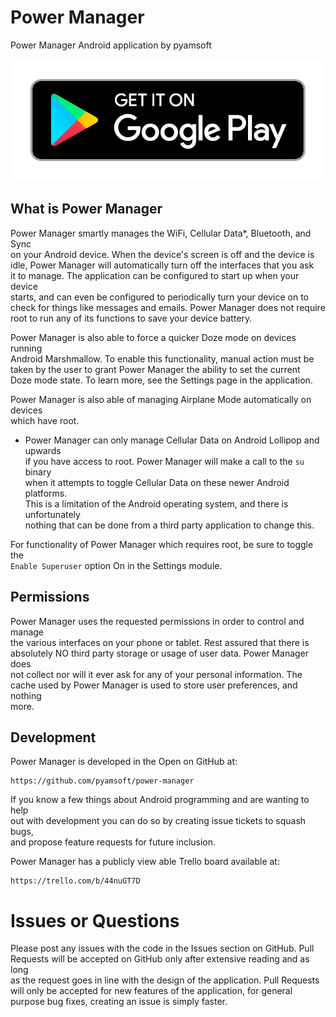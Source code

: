 # Power Manager

Power Manager Android application by pyamsoft

[![Get it on Google Play](art/google-play-badge.png)][1]

## What is Power Manager

Power Manager smartly manages the WiFi, Cellular Data*, Bluetooth, and Sync  
on your Android device. When the device's screen is off and the device is  
idle, Power Manager will automatically turn off the interfaces that you ask  
it to manage. The application can be configured to start up when your device  
starts, and can even be configured to periodically turn your device on to  
check for things like messages and emails. Power Manager does not require  
root to run any of its functions to save your device battery.

Power Manager is also able to force a quicker Doze mode on devices running  
Android Marshmallow. To enable this functionality, manual action must be  
taken by the user to grant Power Manager the ability to set the current  
Doze mode state. To learn more, see the Settings page in the application. 

Power Manager is also able of managing Airplane Mode automatically on devices  
which have root.

* Power Manager can only manage Cellular Data on Android Lollipop and upwards  
if you have access to root. Power Manager will make a call to the `su` binary  
when it attempts to toggle Cellular Data on these newer Android platforms.  
This is a limitation of the Android operating system, and there is unfortunately  
nothing that can be done from a third party application to change this.

For functionality of Power Manager which requires root, be sure to toggle the  
`Enable Superuser` option On in the Settings module.

## Permissions

Power Manager uses the requested permissions in order to control and manage  
the various interfaces on your phone or tablet. Rest assured that there is  
absolutely NO third party storage or usage of user data. Power Manager does  
not collect nor will it ever ask for any of your personal information. The  
cache used by Power Manager is used to store user preferences, and nothing  
more.

## Development

Power Manager is developed in the Open on GitHub at:  
```
https://github.com/pyamsoft/power-manager
```
If you know a few things about Android programming and are wanting to help  
out with development you can do so by creating issue tickets to squash bugs,  
and propose feature requests for future inclusion.

Power Manager has a publicly view able Trello board available at:  
```
https://trello.com/b/44nuGT7D
```

# Issues or Questions

Please post any issues with the code in the Issues section on GitHub. Pull  
Requests will be accepted on GitHub only after extensive reading and as long  
as the request goes in line with the design of the application. Pull Requests  
will only be accepted for new features of the application, for general  
purpose bug fixes, creating an issue is simply faster.

[1]: https://play.google.com/store/apps/details?id=com.pyamsoft.powermanager
